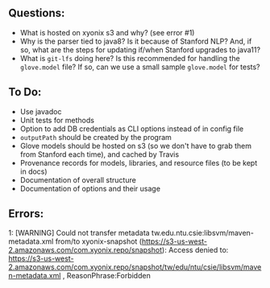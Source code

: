 ## Questions:
- What is hosted on xyonix s3 and why? (see error #1)
- Why is the parser tied to java8? Is it because of Stanford NLP? And, if so, what are the steps for updating if/when Stanford upgrades to java11?
- What is `git-lfs` doing here? Is this recommended for handling the `glove.model` file? If so, can we use a small sample `glove.model` for tests?

## To Do:

- Use javadoc
- Unit tests for methods
- Option to add DB credentials as CLI options instead of in config file
- `outputPath` should be created by the program
- Glove models should be hosted on s3 (so we don't have to grab them from Stanford each time), and cached by Travis
- Provenance records for models, libraries, and resource files (to be kept in docs)
- Documentation of overall structure
- Documentation of options and their usage

## Errors:

1: [WARNING] Could not transfer metadata tw.edu.ntu.csie:libsvm/maven-metadata.xml from/to xyonix-snapshot (https://s3-us-west-2.amazonaws.com/com.xyonix.repo/snapshot): Access denied to: https://s3-us-west-2.amazonaws.com/com.xyonix.repo/snapshot/tw/edu/ntu/csie/libsvm/maven-metadata.xml , ReasonPhrase:Forbidden
